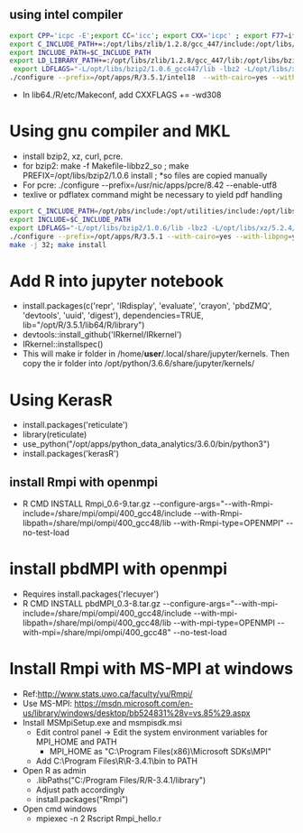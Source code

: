 ## using intel compiler ##
```bash
export CPP='icpc -E';export CC='icc'; export CXX='icpc' ; export F77=ifort; export FC=ifort
export C_INCLUDE_PATH+=:/opt/libs/zlib/1.2.8/gcc_447/include:/opt/libs/bzip2/1.0.6_gcc447/include:/opt/libs/xz/5.2.2_gcc447/include:/opt/libs/pcre/8.39_gcc447/include:/opt/libs/curl/7.50.3_gcc447/include  
export INCLUDE_PATH=$C_INCLUDE_PATH  
export LD_LIBRARY_PATH+=:/opt/libs/zlib/1.2.8/gcc_447/lib:/opt/libs/bzip2/1.0.6_gcc447/lib:/opt/libs/xz/5.2.2_gcc447/lib:/opt/libs/pcre/8.39_gcc447/lib::/opt/libs/curl/7.50.3_gcc447/lib   
 export LDFLAGS="-L/opt/libs/bzip2/1.0.6_gcc447/lib -lbz2 -L/opt/libs/xz/5.2.2_gcc447/lib -llzma -L/opt/libs/curl/7.50.3_gcc447/lib -lcurl -L/opt/libs/pcre/8.39_gcc447/lib -lpcre"  
./configure --prefix=/opt/apps/R/3.5.1/intel18  --with-cairo=yes --with-libpng=yes --with-jpeglib=yes --with-libtiff=yes  --with-x=yes --with-readline=yes --enable-R-shlib --enable-memory-profiling --with-blas=" -mkl=parallel  -L/opt/compiler/intel/18.0/mkl/lib/intel64 -L/opt/compiler/intel/18.0/lib/intel64 -lmkl_intel_lp64 -lmkl_lapack95_lp64 -lmkl_blas95_lp64 -lmkl_intel_thread -lmkl_core -lpthread -liomp5" --with-lapack=" -mkl=parallel  -L/opt/compiler/intel/18.0/mkl/lib/intel64 -L/opt/compiler/intel/18.0/lib/intel64  -lmkl_intel_lp64  -lmkl_lapack95_lp64 -lmkl_blas95_lp64 -lmkl_intel_thread -lmkl_core -lpthread -liomp5"  
```
- In lib64./R/etc/Makeconf, add CXXFLAGS += -wd308

# Using gnu compiler and MKL
- install bzip2, xz, curl, pcre. 
- for bzip2: make -f Makefile-libbz2_so ;  make  PREFIX=/opt/libs/bzip2/1.0.6  install ; *so files are copied manually
- For pcre: ./configure --prefix=/usr/nic/apps/pcre/8.42 --enable-utf8 
-  texlive or pdflatex command might be necessary to yield pdf handling
```bash
export C_INCLUDE_PATH=/opt/pbs/include:/opt/utilities/include:/opt/libs/ffi/3.2.1/lib/libffi-3.2.1/include:/opt/libs/bzip2/1.0.6/include:/opt/libs/xz/5.2.4/include:/opt/apps/curl/7.61.1/include:/opt/apps/pcre/8.42/include  
export INCLUDE=$C_INCLUDE_PATH  
export LDFLAGS="-L/opt/libs/bzip2/1.0.6/lib -lbz2 -L/opt/libs/xz/5.2.4/lib -llzma -L/opt/apps/curl/7.61.1/lib -lcurl -L/opt/apps/pcre/8.42/lib -lpcre"  
./configure --prefix=/opt/apps/R/3.5.1 --with-cairo=yes --with-libpng=yes --with-jpeglib=yes --with-libtiff=yes  --with-x=yes --with-readline=yes --enable-R-shlib --enable-memory-profiling --with-blas=" -L/opt/compiler/intel/18.0/mkl/lib/intel64 -L/opt/compiler/intel/18.0/lib/intel64 -lmkl_gf_lp64 -lmkl_lapack95_lp64 -lmkl_blas95_lp64 -lmkl_gnu_thread -lmkl_core -lpthread -liomp5" --with-lapack=" -L/opt/compiler/intel/18.0/mkl/lib/intel64 -L/opt/compiler/intel/18.0/lib/intel64  -lmkl_gf_lp64  -lmkl_lapack95_lp64 -lmkl_blas95_lp64 -lmkl_gnu_thread -lmkl_core -lpthread -liomp5"  
make -j 32; make install  
```
# Add R into jupyter notebook
- install.packages(c('repr', 'IRdisplay', 'evaluate', 'crayon', 'pbdZMQ', 'devtools', 'uuid', 'digest'), dependencies=TRUE, lib="/opt/R/3.5.1/lib64/R/library")   
- devtools::install_github('IRkernel/IRkernel')  
- IRkernel::installspec()   
- This will make ir folder in /home/__user__/.local/share/jupyter/kernels. Then copy the ir folder into /opt/python/3.6.6/share/jupyter/kernels/

# Using KerasR
- install.packages('reticulate')  
- library(reticulate)  
- use_python("/opt/apps/python_data_analytics/3.6.0/bin/python3")  
- install.packages('kerasR')  

## install Rmpi with openmpi
- R CMD INSTALL Rmpi_0.6-9.tar.gz --configure-args="--with-Rmpi-include=/share/mpi/ompi/400_gcc48/include --with-Rmpi-libpath=/share/mpi/ompi/400_gcc48/lib --with-Rmpi-type=OPENMPI" --no-test-load

# install pbdMPI with openmpi
-  Requires install.packages('rlecuyer')
- R CMD INSTALL pbdMPI_0.3-8.tar.gz --configure-args="--with-mpi-include=/share/mpi/ompi/400_gcc48/include --with-mpi-libpath=/share/mpi/ompi/400_gcc48/lib --with-mpi-type=OPENMPI --with-mpi=/share/mpi/ompi/400_gcc48" --no-test-load

# Install Rmpi with MS-MPI at windows
- Ref:http://www.stats.uwo.ca/faculty/yu/Rmpi/
- Use MS-MPI: https://msdn.microsoft.com/en-us/library/windows/desktop/bb524831%28v=vs.85%29.aspx
- Install MSMpiSetup.exe and msmpisdk.msi
    - Edit control panel -> Edit the system environment variables for MPI_HOME and PATH
        - MPI_HOME as "C:\Program Files(x86)\Microsoft SDKs\MPI"
    - Add C:\Program Files\R\R-3.4.1\bin to PATH
- Open R as admin
    - .libPaths("C:/Program Files/R/R-3.4.1/library")
    - Adjust path accordingly
    - install.packages("Rmpi")
- Open cmd windows
    - mpiexec -n 2 Rscript Rmpi_hello.r

